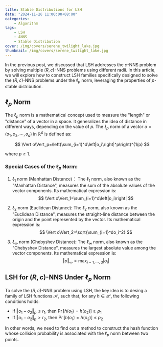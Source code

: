 ```yaml
---
title: Stable Distributions for LSH
date: "2024-11-20 11:00:00+08:00"
categories:
    - Algorithm
tags:
    - LSH
    - ANNS
    - Stable Distribution
cover: /img/covers/serene_twilight_lake.jpg
thumbnail: /img/covers/serene_twilight_lake.jpg
---
```

In the previous post, we discussed that LSH addresses the $c$-NNS problem by solving multiple $(R,c)$-NNS problems using different radii. In this article, we will explore how to construct LSH families specifically designed to solve the $(R,c)$-NNS problems under the $\ell_p$ norm, leveraging the properties of $p$-stable distribution.

<!-- more -->

## $\ell_p$ Norm

The $\ell_p$ norm is a mathematical concept used to measure the "length" or "distance" of a vector in a space. It generalizes the idea of distance in different ways, depending on the value of $p$. The $\ell_p$ norm of a vector $o=(o_1,o_2,\cdots,o_d)$ in $\mathbb{R}^d$ is defined as:

$$
\Vert o\Vert_p=\left(\sum_{i=1}^d\left|o_i\right|^p\right)^{1/p}
$$

where $p\ge 1$. 

### Special Cases of the $\ell_p$ Norm:

1. $\ell_1$ norm (Manhattan Distance)：
The $\ell_1$ norm, also known as the "Manhattan Distance", measures the sum of the absolute values of the vector components. Its mathematical expression is:
$$
\Vert o\Vert_1=\sum_{i=1}^d\left|o_i\right|
$$

2. $\ell_2$ norm (Euclidean Distance):
The $\ell_2$ norm, also known as the "Euclidean Distance", measures the straight-line distance between the origin and the point represented by the vector. Its mathematical expression is:
$$
\Vert o\Vert_2=\sqrt{\sum_{i=1}^do_i^2}
$$

3. $\ell_\infty$ norm (Chebyshev Distance):
The $\ell_\infty$ norm, also known as the "Chebyshev Distance", measures the largest absolute value among the vector components. Its mathematical expression is:
$$
\Vert o\Vert_\infty=\max_{i=1,\cdots,d}\left| o_i\right|
$$

## LSH for $(R,c)$-NNS Under $\ell_p$ Norm

To solve the  $(R,c)$-NNS problem using LSH, the key idea is to  desing a family of LSH functions $\mathcal{H}$, such that, for any $h\in\mathcal{H}$, the following conditions holds:

- If $\Vert o_1-o_2\Vert_p\le r_1$, then $\Pr\left[h(o_1)=h(o_2)\right]\ge p_1$
- If $\Vert o_1-o_2\Vert_p\gt r_2$, then $\Pr[h(o_1)=h(o_2)]\le p_2$

In other words, we need to find out a method to construct the hash function whose collision probability is associated with the $\ell_p$ norm between two points.

